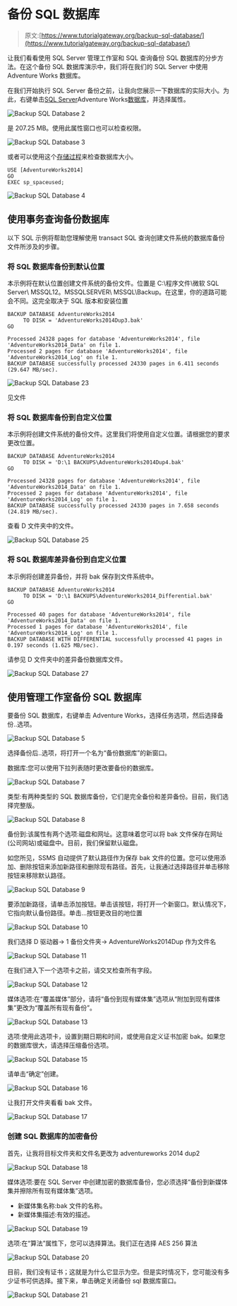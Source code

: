 # 备份 SQL 数据库

> 原文:[https://www.tutorialgateway.org/backup-sql-database/](https://www.tutorialgateway.org/backup-sql-database/)

让我们看看使用 SQL Server 管理工作室和 SQL 查询备份 SQL 数据库的分步方法。在这个备份 SQL 数据库演示中，我们将在我们的 SQL Server 中使用 Adventure Works 数据库。

在我们开始执行 SQL Server 备份之前，让我向您展示一下数据库的实际大小。为此，右键单击[SQL Server](https://www.tutorialgateway.org/sql/)Adventure Works[数据库](https://www.tutorialgateway.org/how-to-create-database-in-sql-server/)，并选择属性。

![Backup SQL Database 2](img/1593ab8297cb58c70245108a1dea9d89.png)

是 207.25 MB。使用此属性窗口也可以检查权限。

![Backup SQL Database 3](img/0556b16bbf27afd8e2c1bbc555983237.png)

或者可以使用这个[存储过程](https://www.tutorialgateway.org/stored-procedures-in-sql/)来检查数据库大小。

```
USE [AdventureWorks2014]
GO
EXEC sp_spaceused;
```

![Backup SQL Database 4](img/6c471462d86be37cfa9ee99c4b8f83f1.png)

## 使用事务查询备份数据库

以下 SQL 示例将帮助您理解使用 transact SQL 查询创建文件系统的数据库备份文件所涉及的步骤。

### 将 SQL 数据库备份到默认位置

本示例将在默认位置创建文件系统的备份文件。位置是 C:\程序文件\微软 SQL Server\ MSSQL12。MSSQLSERVER\ MSSQL\Backup。在这里，你的道路可能会不同。这完全取决于 SQL 版本和安装位置

```
BACKUP DATABASE AdventureWorks2014
     TO DISK = 'AdventureWorks2014Dup3.bak'
GO
```

```
Processed 24328 pages for database 'AdventureWorks2014', file 'AdventureWorks2014_Data' on file 1.
Processed 2 pages for database 'AdventureWorks2014', file 'AdventureWorks2014_Log' on file 1.
BACKUP DATABASE successfully processed 24330 pages in 6.411 seconds (29.647 MB/sec).
```

![Backup SQL Database 23](img/1040b0659589c320640772aabed7b6fb.png)

见文件

### 将 SQL 数据库备份到自定义位置

本示例将创建文件系统的备份文件。这里我们将使用自定义位置。请根据您的要求更改位置。

```
BACKUP DATABASE AdventureWorks2014
     TO DISK = 'D:\1 BACKUPS\AdventureWorks2014Dup4.bak'
GO
```

```
Processed 24328 pages for database 'AdventureWorks2014', file 'AdventureWorks2014_Data' on file 1.
Processed 2 pages for database 'AdventureWorks2014', file 'AdventureWorks2014_Log' on file 1.
BACKUP DATABASE successfully processed 24330 pages in 7.658 seconds (24.819 MB/sec).
```

查看 D 文件夹中的文件。

![Backup SQL Database 25](img/c0d61562b8dcacdc8b6edac6e297f090.png)

### 将 SQL 数据库差异备份到自定义位置

本示例将创建差异备份，并将 bak 保存到文件系统中。

```
BACKUP DATABASE AdventureWorks2014
     TO DISK = 'D:\1 BACKUPS\AdventureWorks2014_Differential.bak'
GO
```

```
Processed 40 pages for database 'AdventureWorks2014', file 'AdventureWorks2014_Data' on file 1.
Processed 1 pages for database 'AdventureWorks2014', file 'AdventureWorks2014_Log' on file 1.
BACKUP DATABASE WITH DIFFERENTIAL successfully processed 41 pages in 0.197 seconds (1.625 MB/sec).
```

请参见 D 文件夹中的差异备份数据库文件。

![Backup SQL Database 27](img/a6b1ed1e09b28c94051162ecd2a700a9.png)

## 使用管理工作室备份 SQL 数据库

要备份 SQL 数据库，右键单击 Adventure Works，选择任务选项，然后选择备份..选项。

![Backup SQL Database 5](img/065f1bd4cf7a495c0d223199ea6cfd58.png)

选择备份后..选项，将打开一个名为“备份数据库”的新窗口。

数据库:您可以使用下拉列表随时更改要备份的数据库。

![Backup SQL Database 7](img/28039a5f691401725a1f2fa719382dff.png)

类型:有两种类型的 SQL 数据库备份，它们是完全备份和差异备份。目前，我们选择完整版。

![Backup SQL Database 8](img/fed83ff532203b4f92a29d69ba22ade7.png)

备份到:该属性有两个选项:磁盘和网址。这意味着您可以将 bak 文件保存在网址(公司网站)或磁盘中。目前，我们保留默认磁盘。

如您所见，SSMS 自动提供了默认路径作为保存 bak 文件的位置。您可以使用添加、删除按钮来添加新路径和删除现有路径。首先，让我通过选择路径并单击移除按钮来移除默认路径。

![Backup SQL Database 9](img/567bc2a3b3637d4ef5acf3556e4d3094.png)

要添加新路径，请单击添加按钮。单击该按钮，将打开一个新窗口。默认情况下，它指向默认备份路径。单击…按钮更改目的地位置

![Backup SQL Database 10](img/e47ae03ab22b43192e2425117a088ddd.png)

我们选择 D 驱动器-> 1 备份文件夹-> AdventureWorks2014Dup 作为文件名

![Backup SQL Database 11](img/60d350d9380e256fb08b25912ae08004.png)

在我们进入下一个选项卡之前，请交叉检查所有字段。

![Backup SQL Database 12](img/fce5151daffa34d32786457ee75d1a02.png)

媒体选项:在“覆盖媒体”部分，请将“备份到现有媒体集”选项从“附加到现有媒体集”更改为“覆盖所有现有备份”。

![Backup SQL Database 13](img/7d94baae523a4e0726b4a0d759a28a28.png)

选项:使用此选项卡，设置到期日期和时间，或使用自定义证书加密 bak。如果您的数据库很大，请选择压缩备份选项。

![Backup SQL Database 15](img/4bf8181f7e512644e1ee8eb9691b5ef5.png)

请单击“确定”创建。

![Backup SQL Database 16](img/6c666ef6b7be4d8fe8afbc58cbf5fad0.png)

让我打开文件夹看看 bak 文件。

![Backup SQL Database 17](img/663ef7419c96bda6e76e7101c5147657.png)

### 创建 SQL 数据库的加密备份

首先，让我将目标文件夹和文件名更改为 adventureworks 2014 dup2

![Backup SQL Database 18](img/2613e5b5ba0ddbdd08c9273dc4512ecf.png)

媒体选项:要在 SQL Server 中创建加密的数据库备份，您必须选择“备份到新媒体集并擦除所有现有媒体集”选项。

*   新媒体集名称:bak 文件的名称。
*   新媒体集描述:有效的描述。

![Backup SQL Database 19](img/e198a3979cd1b259dd01399c5d546c09.png)

选项:在“算法”属性下，您可以选择算法。我们正在选择 AES 256 算法

![Backup SQL Database 20](img/195eb029306129e82666797017bd7184.png)

目前，我们没有证书；这就是为什么它显示为空。但是实时情况下，您可能没有多少证书可供选择。接下来，单击确定关闭备份 sql 数据库窗口。

![Backup SQL Database 21](img/8c9cdad686d6a04cfcef736857c997bb.png)